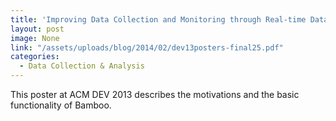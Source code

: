 ```yaml
---
title: 'Improving Data Collection and Monitoring through Real-time Data Analysis'
layout: post
image: None
link: "/assets/uploads/blog/2014/02/dev13posters-final25.pdf"
categories:
  - Data Collection & Analysis
---
```


 This poster at ACM DEV 2013 describes the motivations and the basic functionality of Bamboo.

